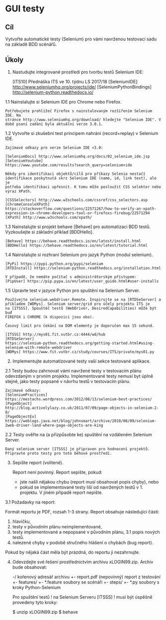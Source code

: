 GUI testy
=========

Cíl
---

Vytvořte automatické testy (Selenium) pro vámi navrženou testovací sadu na 
základě BDD scénářů.

Úkoly
-----

1. Nastudujte integrované prostředí pro tvorbu testů Selenium IDE:

    [ITS10] Přednáška ITS ve 10. týdnu LS 2017/18
    [SeleniumIDE] http://www.seleniumhq.org/projects/ide/
    [SeleniumPythonBindings] http://selenium-python.readthedocs.io/

1.1 Nainstalujte si Selenium IDE pro Chrome nebo Firefox.

    Potřebujete prohlížeč Firefox s nainstalovaným rozšířením Selenium IDE. Na
    stránce http://www.seleniumhq.org/download/ hledejte "Selenium IDE". V
    době psaní zadání byla aktuální verze 3.0.1.

1.2 Vytvořte si zkušební test principem nahrání (record+replay) v Selenium IDE.

    Zajímavé odkazy pro verze Selenium IDE <3.0:

    [SeleniumDocs] http://www.seleniumhq.org/docs/02_selenium_ide.jsp
    [SeleniumYoutube]
    https://www.youtube.com/results?search_query=selenium+ide

    Někdy pro identifikaci objektů/cílů pro příkazy Selenia nestačí
    identifikace poskytnutá skrz Selenium IDE (name, id, link text), ale je
    potřeba identifikaci upřesnit. K tomu může posloužit CSS selektor nebo
    výraz XPath.

    [CSSSelectors] http://www.w3schools.com/cssref/css_selectors.asp
    [ChromeConsoleXPath]
    https://stackoverflow.com/questions/22571267/how-to-verify-an-xpath-expression-in-chrome-developers-tool-or-firefoxs-firebug/22571294
    [XPath] http://www.w3schools.com/xpath/

1.3 Nainstalujte si projekt behave [Behave] pro automatizaci BDD testů. Vyzkoušejte
    si základní příklad [BDDHello].

    [Behave] https://behave.readthedocs.io/en/latest/install.html
    [BDDHello] https://behave.readthedocs.io/en/latest/tutorial.html

1.4 Nainstalujte si rozhraní Selenium pro jazyk Python (modul selenium).

    [PyPi] https://pypi.python.org/pypi/selenium
    [RTDInstall] https://selenium-python.readthedocs.org/installation.html

    V případě, že nemáte počítač s administrátorským přístupem:
    [PipUser] https://pip.pypa.io/en/latest/user_guide.html#user-installs

1.5 Upravte test v jazyce Python pro spuštění na Selenium Server.

    Používejte selenium.webdriver.Remote. Inspirujte se na [RTDSeServer] a
    příkladem [WDMys]. Selenium server/grid pro účely projektu ITS je
    na [ITSSS]. Spouštěč testů (WebDriver, DesiredCapabilities) může být buď
    FIREFOX i CHROME (k dispozici jsou oba).

    Časový limit pro čekání na DOM elementy je doporučen max 15 sekund.

    [ITSSS] http://mys01.fit.vutbr.cz:4444/wd/hub
    [RTDSeServer]
    https://selenium-python.readthedocs.org/getting-started.html#using-selenium-with-remote-webdriver
    [WDMys] https://www.fit.vutbr.cz/study/courses/ITS/private/mys01.py

2. Implementujte automatizované testy vaší sekce testované aplikace.

2.1 Testy budou zahrnovat vámi navržené testy v testovacím plánu odevzdaným
    v prvním projektu. Implementované testy nemusí byt úplně stejné, jako testy
    popsané v návrhu testů v testovacím plánu.

    Zajímavé odkazy:
    [SeleniumPractices]
    https://mestachs.wordpress.com/2012/08/13/selenium-best-practices/
    [PageObject]
    http://blog.activelylazy.co.uk/2011/07/09/page-objects-in-selenium-2-0/
    [PageObjectEx]
    https://weblogs.java.net/blog/johnsmart/archive/2010/08/09/selenium-2web-driver-land-where-page-objects-are-king

2.2 Testy ověřte na (a přizpůsobte ke) spuštění na vzdáleném Selenium Server.

    Daný selenium server [ITSSS] je připraven pro hodnocení projektů.
    Připravte proto testy pro toto běhové prostředí.

3. Sepište report (volitené).

   Report není povinný. Report sepište, pokud:
     * jste našli nějakou chybu (report musí obsahovat popis chyby), nebo
     * pokud se implementované testy liší od navržených testů v 1. projektu.
   V jiném případě report nepište.

3.1 Požadavky na report:

  Formát reportu je PDF, rozsah 1-3 strany. Report obsahuje následující části:

  1. hlavičku,
  2. testy v původním plánu neimplementované,
  3. testy implementované a nepopsané v původním plánu,
  3.1 popis nových testů.
  4. nalezené chyby v podobě stručného hlášení o chybách (bug report).

  Pokud by nějaká část měla být prázdná, do reportu ji nezahrnujte.

4. Odevzdejte své řešení prostřednictvím archivu xLOGIN99.zip. Archiv bude
   obsahovat:

    -/                  kořenový adresář archivu
     +- report.pdf      (nepovinný) report z testování
     +- features/
        +- *.feature    soubory se scénáři
        +- steps/
           +- *.py      soubory s kroky Python-Selenium


   Pro spuštění testů ! na Selenium Serveru [ITSSS] ! musí být úspěšně
   provedeny tyto kroky:

   $ unzip xLOGIN99.zip
   $ behave
